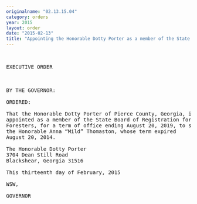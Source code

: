 ```yaml
---
originalname: "02.13.15.04"
category: orders
year: 2015
layout: order
date: "2015-02-13"
title: "Appointing the Honorable Dotty Porter as a member of the State Board of Registration for Foresters"
---
```

<pre>
 

EXECUTIVE ORDER

 

BY THE GOVERNOR:

ORDERED:

That the Honorable Dotty Porter of Pierce County, Georgia, is
appointed as a member of the State Board of Registration for
Foresters, for a term of office ending August 20, 2019, to succeed
the Honorable Anna “Mild” Thomaston, whose term expired
August 20, 2014.

The Honorable Dotty Porter
3704 Dean Still Road
Blackshear, Georgia 31516

This thirteenth day of February, 2015

WSW,

GOVERNOR

 

</pre>
